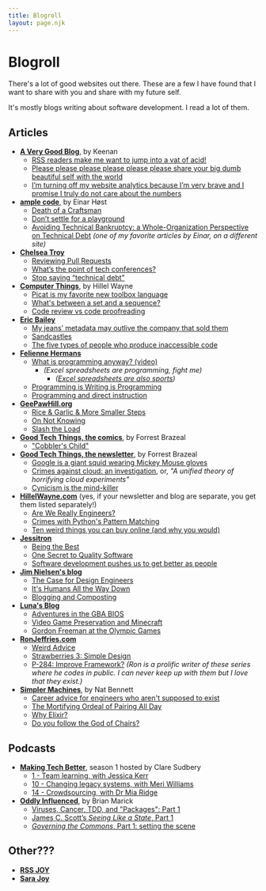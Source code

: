 ```yaml
---
title: Blogroll
layout: page.njk
---
```


# Blogroll

There's a lot of good websites out there. These are a few I have found that I want to share with you and share with my future self.

It's mostly blogs writing about software development. I read a lot of them.

## Articles

- **[A Very Good Blog](https://gkeenan.co/avgb/)**, by Keenan
  - [RSS readers make me want to jump into a vat of acid!](https://gkeenan.co/avgb/rss-readers-make-me-want-to-jump-into-a-vat-of-acid)
  - [Please please please please please please share your big dumb beautiful self with the world](https://gkeenan.co/avgb/please-please-please-please-please-please-share-your-big-dumb-beautiful-self-with-the-world)
  - [I’m turning off my website analytics because I’m very brave and I promise I truly do not care about the numbers](https://gkeenan.co/avgb/im-turning-off-my-website-analytics-because-im-very-brave-and-i-promise-i-truly-do-not-care-about-the-numbers)
- **[ample code](https://einarwh.wordpress.com/)**, by Einar Høst
  - [Death of a Craftsman](https://einarwh.wordpress.com/2020/04/05/death-of-a-craftsman/)
  - [Don’t settle for a playground](https://einarwh.wordpress.com/2023/03/29/dont-settle-for-a-playground/)
  - [Avoiding Technical Bankruptcy: a Whole-Organization Perspective on Technical Debt](https://www.infoq.com/articles/avoiding-technical-bankruptcy/) _(one of my favorite articles by Einar, on a different site)_
- **[Chelsea Troy](https://chelseatroy.com/)**
  - [Reviewing Pull Requests](https://chelseatroy.com/2019/12/18/reviewing-pull-requests/)
  - [What’s the point of tech conferences?](https://chelseatroy.com/2023/04/21/whats-the-point-of-tech-conferences/)
  - [Stop saying “technical debt”](https://stackoverflow.blog/2023/12/27/stop-saying-technical-debt/)
- **[Computer Things](https://buttondown.email/hillelwayne/archive/)**, by Hillel Wayne
  - [Picat is my favorite new toolbox language](https://buttondown.email/hillelwayne/archive/picat-is-my-favorite-new-toolbox-language/)
  - [What's between a set and a sequence?](https://buttondown.email/hillelwayne/archive/whats-lives-between-a-set-and-a-sequence/)
  - [Code review vs code proofreading](https://buttondown.email/hillelwayne/archive/code-review-vs-code-proofreading/)
- **[Eric Bailey](https://ericwbailey.website/)**
  - [My jeans’ metadata may outlive the company that sold them](https://ericwbailey.website/published/my-jeans-metadata-may-outlive-the-company-that-sold-them/)
  - [Sandcastles](https://ericwbailey.website/published/sandcastles/)
  - [The five types of people who produce inaccessible code](https://ericwbailey.website/published/the-five-types-of-people-who-produce-inaccessible-code/)
- **[Felienne Hermans](https://www.felienne.com/)**
  - [What is programming anyway? (video)](https://vimeo.com/210570493)
    - _(Excel spreadsheets are programming, fight me)_
      - _([Excel spreadsheets are also sports](https://www.youtube.com/watch?v=N2QC6VQXo8U))_
  - [Programming is Writing is Programming](https://www.felienne.com/archives/5526)
  - [Programming and direct instruction](https://www.felienne.com/archives/6150)
- **[GeePawHill.org](https://www.geepawhill.org/)**
  - [Rice & Garlic & More Smaller Steps](https://www.geepawhill.org/2021/04/07/rice-garlic-more-smaller-steps/)
  - [On Not Knowing](https://www.geepawhill.org/2022/05/18/on-not-knowing/)
  - [Slash the Load](https://www.geepawhill.org/2022/10/25/slash-the-load/)
- **[Good Tech Things, the comics](https://www.goodtechthings.com/)**, by Forrest Brazeal
  - ["Cobbler's Child"](https://www.goodtechthings.com/cobblers-child/)
- **[Good Tech Things, the newsletter](https://newsletter.goodtechthings.com/)**, by Forrest Brazeal
  - [Google is a giant squid wearing Mickey Mouse gloves](https://newsletter.goodtechthings.com/p/google-is-a-giant-squid-wearing-mickey)
  - [Crimes against cloud: an investigation](https://newsletter.goodtechthings.com/p/crimes-against-cloud-an-investigation), or, _"A unified theory of horrifying cloud experiments"_
  - [Cynicism is the mind-killer](https://newsletter.goodtechthings.com/p/cynicism-is-the-mind-killer)
- **[HillelWayne.com](https://www.hillelwayne.com/)** (yes, if your newsletter and blog are separate, you get them listed separately!)
  - [Are We Really Engineers?](https://www.hillelwayne.com/post/are-we-really-engineers/)
  - [Crimes with Python's Pattern Matching](https://www.hillelwayne.com/post/python-abc/)
  - [Ten weird things you can buy online (and why you would)](https://www.hillelwayne.com/post/weird-things-you-can-buy/)
- **[Jessitron](https://jessitron.com/)**
  - [Being the Best](https://jessitron.com/2024/01/23/being-the-best/)
  - [One Secret to Quality Software](https://jessitron.com/2020/05/08/one-secret-to-quality-software/)
  - [Software development pushes us to get better as people](https://jessitron.com/2021/11/28/software-development-pushes-us-to-get-better-as-people/)
- **[Jim Nielsen's blog](https://blog.jim-nielsen.com/)**
  - [The Case for Design Engineers](https://blog.jim-nielsen.com/2022/the-case-for-design-engineers/)
  - [It's Humans All the Way Down](https://blog.jim-nielsen.com/2024/humans-all-the-way-down/)
  - [Blogging and Composting](https://blog.jim-nielsen.com/2023/blogging-and-compositing/)
- **[Luna's Blog](https://moonbase.lgbt/blog/)**
  - [Adventures in the GBA BIOS](https://moonbase.lgbt/blog/adventures-in-the-gba-bios/)
  - [Video Game Preservation and Minecraft](https://moonbase.lgbt/blog/minecraft-data-hoarding/)
  - [Gordon Freeman at the Olympic Games](https://moonbase.lgbt/blog/100m-accelerated-backhopping/)
- **[RonJeffries.com](https://ronjeffries.com/)**
  - [Weird Advice](https://ronjeffries.com/articles/-y023/weird/)
  - [Strawberries 3: Simple Design](https://ronjeffries.com/articles/-z022/strawberries/-z00/sb-003/)
  - [P-284: Improve Framework?](https://ronjeffries.com/articles/-y023/python/-9x280/284/) _(Ron is a prolific writer of these series where he codes in public. I can never keep up with them but I love that they exist.)_
- **[Simpler Machines](https://www.simplermachines.com/)**, by Nat Bennett
  - [Career advice for engineers who aren't supposed to exist](https://www.simplermachines.com/career-advice-for-engineers-who-arent-supposed-to-exist/)
  - [The Mortifying Ordeal of Pairing All Day](https://www.simplermachines.com/the-mortifying-ordeal-of-pairing-all-day/)
  - [Why Elixir?](https://www.simplermachines.com/why-elixir/)
  - [Do you follow the God of Chairs?](https://www.simplermachines.com/the-god-of-chairs/)

## Podcasts

- **[Making Tech Better](https://www.madetech.com/podcast/)**, season 1 hosted by Clare Sudbery
  - [1 - Team learning, with Jessica Kerr](https://www.madetech.com/podcast/episode-1-jessica-kerr/)
  - [10 - Changing legacy systems, with Meri Williams](https://www.madetech.com/podcast/episode-10-meri-williams/)
  - [14 - Crowdsourcing, with Dr Mia Ridge](https://www.madetech.com/podcast/episode-14-mia-ridge-2/)
- **[Oddly Influenced](https://podcast.oddly-influenced.dev/)**, by Brian Marick
  - [Viruses, Cancer, TDD, and "Packages": Part 1](https://podcast.oddly-influenced.dev/episodes/viruses-cancer-tdd-and-packages-part-1)
  - [James C. Scott’s _Seeing Like a State_, Part 1](https://podcast.oddly-influenced.dev/episodes/james-c-scott-s-seeing-like-a-state-part-one)
  - [_Governing the Commons_, Part 1: setting the scene](https://podcast.oddly-influenced.dev/episodes/governing-the-commons-part-1-setting-the-scene)

## Other???

- **[RSS JOY](https://rs.sjoy.lol/)**
- **[Sara Joy](https://sarajoy.dev/)**
